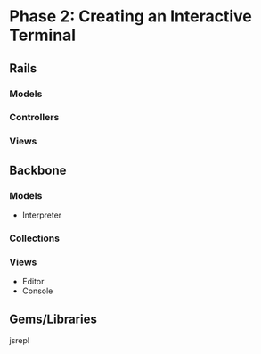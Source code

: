 # Phase 2: Creating an Interactive Terminal

## Rails
### Models

### Controllers

### Views

## Backbone
### Models
* Interpreter

### Collections

### Views
* Editor
* Console

## Gems/Libraries
jsrepl
